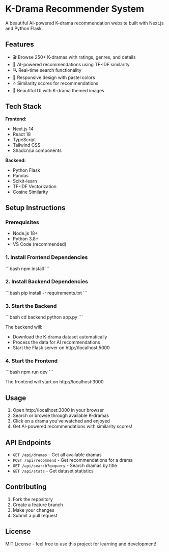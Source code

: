 # K-Drama Recommender System

A beautiful AI-powered K-drama recommendation website built with Next.js and Python Flask.

## Features

- 🎬 Browse 250+ K-dramas with ratings, genres, and details
- 🤖 AI-powered recommendations using TF-IDF similarity
- 🔍 Real-time search functionality
- 📱 Responsive design with pastel colors
- ⭐ Similarity scores for recommendations
- 🎨 Beautiful UI with K-drama themed images

## Tech Stack

**Frontend:**
- Next.js 14
- React 18
- TypeScript
- Tailwind CSS
- Shadcn/ui components

**Backend:**
- Python Flask
- Pandas
- Scikit-learn
- TF-IDF Vectorization
- Cosine Similarity

## Setup Instructions

### Prerequisites
- Node.js 18+ 
- Python 3.8+
- VS Code (recommended)

### 1. Install Frontend Dependencies

\`\`\`bash
npm install
\`\`\`

### 2. Install Backend Dependencies

\`\`\`bash
pip install -r requirements.txt
\`\`\`

### 3. Start the Backend

\`\`\`bash
cd backend
python app.py
\`\`\`

The backend will:
- Download the K-drama dataset automatically
- Process the data for AI recommendations
- Start the Flask server on http://localhost:5000

### 4. Start the Frontend

\`\`\`bash
npm run dev
\`\`\`

The frontend will start on http://localhost:3000

## Usage

1. Open http://localhost:3000 in your browser
2. Search or browse through available K-dramas
3. Click on a drama you've watched and enjoyed
4. Get AI-powered recommendations with similarity scores!

## API Endpoints

- `GET /api/dramas` - Get all available dramas
- `POST /api/recommend` - Get recommendations for a drama
- `GET /api/search?q=query` - Search dramas by title
- `GET /api/stats` - Get dataset statistics

## Contributing

1. Fork the repository
2. Create a feature branch
3. Make your changes
4. Submit a pull request

## License

MIT License - feel free to use this project for learning and development!
